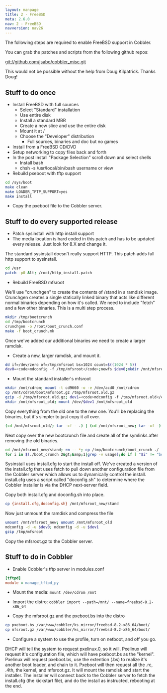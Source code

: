 ```yaml
---
layout: manpage
title: 2 - FreeBSD
meta: 2.6.0
nav: 2 - FreeBSD
navversion: nav26
---
```


The following steps are required to enable FreeBSD support in Cobbler.

You can grab the patches and scripts from the following github repos:

[git://github.com/jsabo/cobbler_misc.git](git://github.com/jsabo/cobbler_misc.git)

This would not be possible without the help from Doug Kilpatrick. Thanks Doug!

## Stuff to do once

- Install FreeBSD with full sources
    -   Select &quot;Standard&quot; installation
    -   Use entire disk
    -   Install a standard MBR
    -   Create a new slice and use the entire disk
    -   Mount it at /
    -   Choose the &quot;Developer&quot; distribution
        -   Full sources, binaries and doc but no games
- Install from a FreeBSD CD/DVD
- Setup networking to copy files back and forth
- In the post install &quot;Package Selection&quot; scroll down and select shells
    - Install bash
    - chsh -s /usr/local/bin/bash username or view
- Rebuild pxeboot with tftp support

````bash
cd /sys/boot
make clean
make LOADER_TFTP_SUPPORT=yes
make install
````

- Copy the pxeboot file to the Cobbler server.

## Stuff to do every supported release

- Patch sysinstall with http install support
- The media location is hard coded in this patch and has to be updated every release. Just look for 8.X and change it.


The standard sysinstall doesn't really support HTTP. This patch adds full http support to sysinstall.

````bash
cd /usr
patch -p0 &lt; /root/http_install.patch
````

- Rebuild FreeBSD mfsroot


We'll use "crunchgen" to create the contents of /stand in a ramdisk image. Crunchgen creates a single statically linked
binary that acts like different normal binaries depending on how it's called. We need to include "fetch" and a few other
binaries. This is a multi step process.

````bash
mkdir /tmp/bootcrunch
cd /tmp/bootcrunch
crunchgen -o /root/boot_crunch.conf
make -f boot_crunch.mk
````

Once we've added our additional binaries we need to create a larger ramdisk.

- Create a new, larger ramdisk, and mount it.

````bash
dd if=/dev/zero of=/tmp/mfsroot bs=1024 count=$((1024 * 5))
dev0=<code>mdconfig -f /tmp/mfsroot</code>;newfs $dev0;mkdir /mnt/mfsroot_new;mount /dev/$dev0 /mnt/mfsroot_new
````

- Mount the standard installer's mfsroot

````bash
mkdir /mnt/cdrom; mount -t cd9660 -o -e /dev/acd0 /mnt/cdrom
cp /mnt/cdrom/boot/mfsroot.gz /tmp/mfsroot.old.gz
gzip -d /tmp/mfsroot.old.gz; dev1=<code>mdconfig -f /tmp/mfsroot.old</code>
mkdir /mnt/mfsroot_old; mount /dev/$dev1 /mnt/mfsroot_old
````

Copy everything from the old one to the new one. You'll be replacing the binaries, but it's simpler to just copy it all
over.

````bash
(cd /mnt/mfsroot_old/; tar -cf - .) | (cd /mnt/mfsroot_new; tar -xf -)
````

Next copy over the new bootcrunch file and create all of the symlinks after removing the old binaries.

````bash
cd /mnt/mfsroot_new/stand; rm -- *; cp /tmp/bootcrunch/boot_crunch ./
for i in $(./boot_crunch 2&gt;&amp;1|grep -v usage);do if [ "$i" != "boot_crunch" ];then rm -f ./"$i";ln ./boot_crunch "$i";fi;done
````

Sysinstall uses install.cfg to start the install off. We've created a version of the install.cfg that uses fetch to pull
down another configuration file from the Cobbler server which allows us to dynamically control the install. install.cfg
uses a script called "doconfig.sh" to determine where the Cobbler installer is via the DHCP next-server field.

Copy both install.cfg and doconfig.sh into place.

````bash
cp {install.cfg,doconfig.sh} /mnt/mfsroot_new/stand
````

Now just unmount the ramdisk and compress the file

````bash
umount /mnt/mfsroot_new; umount /mnt/mfsroot_old
mdconfig -d -u $dev0; mdconfig -d -u $dev1
gzip /tmp/mfsroot
````

Copy the mfsroot.gz to the Cobbler server.

## Stuff to do in Cobbler

- Enable Cobbler's tftp server in modules.conf


````ini
[tftpd]
module = manage_tftpd_py
````

- Mount the media: `mount /dev/cdrom /mnt`

- Import the distro: `cobbler import --path=/mnt/ --name=freebsd-8.2-x86_64`

- Copy the mfsroot.gz and the pxeboot.bs into the distro


````bash
cp pxeboot.bs /var/www/cobbler/ks_mirror/freebsd-8.2-x86_64/boot/
cp mfsroot.gz /var/www/cobbler/ks_mirror/freebsd-8.2-x86_64/boot/
````

- Configure a system to use the profile, turn on netboot, and off you go.

DHCP will tell the system to request pxelinux.0, so it will.  Pxelinux will request it's configuration file, which will
have pxeboot.bs as the "kernel". Pxelinux will request pxeboot.bs, use the extention (.bs) to realize it's another boot
loader, and chain to it. Pxeboot will then request all the .rc, .4th, the kernel, and mfsroot.gz. It will mount the
ramdisk and start the installer. The installer will connect back to the Cobbler server to fetch the install.cfg (the
kickstart file), and do the install as instructed, rebooting at the end.
